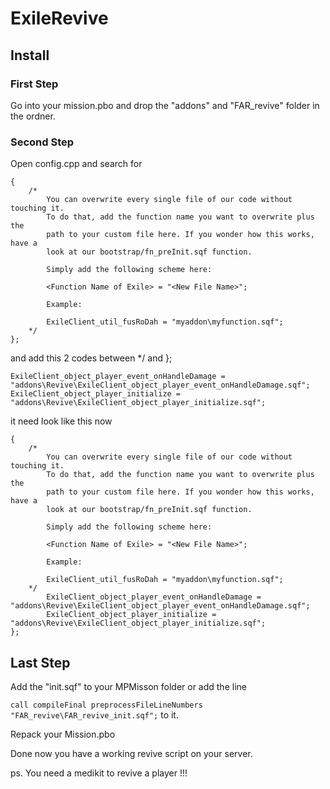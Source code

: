 # ExileRevive

## Install

### First Step

Go into your mission.pbo and drop the "addons" and "FAR_revive" folder in the ordner.

 

### Second Step

Open config.cpp and search for 

```
{
	/*
		You can overwrite every single file of our code without touching it.
		To do that, add the function name you want to overwrite plus the 
		path to your custom file here. If you wonder how this works, have a
		look at our bootstrap/fn_preInit.sqf function.

		Simply add the following scheme here:

		<Function Name of Exile> = "<New File Name>";

		Example:

		ExileClient_util_fusRoDah = "myaddon\myfunction.sqf";
	*/
}; 
```
and add this 2 codes between      */     and    };
```
ExileClient_object_player_event_onHandleDamage = "addons\Revive\ExileClient_object_player_event_onHandleDamage.sqf";
ExileClient_object_player_initialize = "addons\Revive\ExileClient_object_player_initialize.sqf";
```
it need look like this now
```
{
	/*
		You can overwrite every single file of our code without touching it.
		To do that, add the function name you want to overwrite plus the 
		path to your custom file here. If you wonder how this works, have a
		look at our bootstrap/fn_preInit.sqf function.

		Simply add the following scheme here:

		<Function Name of Exile> = "<New File Name>";

		Example:

		ExileClient_util_fusRoDah = "myaddon\myfunction.sqf";
	*/
        ExileClient_object_player_event_onHandleDamage = "addons\Revive\ExileClient_object_player_event_onHandleDamage.sqf";
        ExileClient_object_player_initialize = "addons\Revive\ExileClient_object_player_initialize.sqf";
};    
```

## Last Step

 

Add the "init.sqf" to your MPMisson folder or add the line

`call compileFinal preprocessFileLineNumbers "FAR_revive\FAR_revive_init.sqf";`
to it.

Repack your Mission.pbo 


Done now you have a working revive script on your server.


ps. You need a medikit to revive a player !!!
